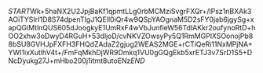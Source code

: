 $START$Wk+5haNX2U2JpjBaKf1qpmtLLg0rbMCMziSvgrFXQr+/lPsz1nBXAk3AOiTYSIrI1D8S74dpenTIgJ1QEll0iQr4w9QSpYAOgnaM5D2sFY0jab6jgySg+xapQGiMtlnQUS605dJoogkyE1UmRxF4wVbJunfieW56TdIAKkr2oufynoRtD+hOO2xhw3oDwyD4RGuH+53dljoD/cvNKVZOwsyPy5Q1RmMGPlXSOonojPb88bSU8GVHJpFXFH3FHQdZAdaZ2gjug2WEAS2MGE+rCTiQeRi11NxMPjNA+YWI1ixXutlhV4t+/FmFqMkhDjWR9Dmkq1VU0gGQgEkb5xrETJ3v7SrD1S5+DNcDyukg27J+mHbo200j1itmt8utoENz$END$